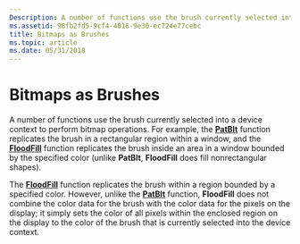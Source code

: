 ```yaml
---
Description: A number of functions use the brush currently selected into a device context to perform bitmap operations.
ms.assetid: 98fb2fd5-9cf4-4016-9e30-ec724e77cebc
title: Bitmaps as Brushes
ms.topic: article
ms.date: 05/31/2018
---
```


# Bitmaps as Brushes

A number of functions use the brush currently selected into a device context to perform bitmap operations. For example, the [**PatBlt**](/windows/desktop/api/Wingdi/nf-wingdi-patblt) function replicates the brush in a rectangular region within a window, and the [**FloodFill**](/windows/desktop/api/Wingdi/nf-wingdi-floodfill) function replicates the brush inside an area in a window bounded by the specified color (unlike **PatBlt**, **FloodFill** does fill nonrectangular shapes).

The [**FloodFill**](/windows/desktop/api/Wingdi/nf-wingdi-floodfill) function replicates the brush within a region bounded by a specified color. However, unlike the [**PatBlt**](/windows/desktop/api/Wingdi/nf-wingdi-patblt) function, **FloodFill** does not combine the color data for the brush with the color data for the pixels on the display; it simply sets the color of all pixels within the enclosed region on the display to the color of the brush that is currently selected into the device context.

 

 



